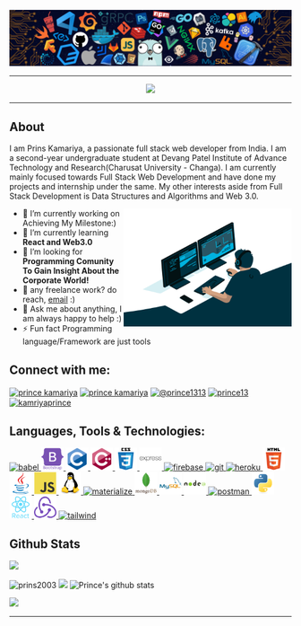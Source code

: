 
<!-- ----------- HEAD SECTION ------------ -->

![banner.png](./images/banner.png)
<hr>
<p align="center">
  <img src="https://readme-typing-svg.herokuapp.com?lines=Hey+There+%F0%9F%91%8B%2C+Nice+To+Meet+You;I+Am+Prins+Kamariya+%F0%9F%98%84;A+Full+Stack+Web+Developer+%F0%9F%92%BB;A+Problem+Solver+%F0%9F%95%B5;Loves+To+Build+Projects+%F0%9F%9B%A0">
</p>

<hr>

## About

I am Prins Kamariya, a passionate full stack web developer from India. I am a second-year undergraduate student at Devang Patel Institute of Advance Technology and Research(Charusat University - Changa). I am currently mainly focused towards Full Stack Web Development and have done my projects and internship under the same. My other interests aside from Full Stack Development is Data Structures and Algorithms and Web 3.0.


 <img align="right" alt="GIF" src="./images/code.gif" width="300" height="210" />
 
- 🔭 I’m currently working on Achieving My Milestone:)
- 🌱  I’m currently learning  **React and Web3.0**  
- 🤝  I’m looking for  **Programming Comunity To Gain Insight About the Corporate World!**
- 💼 any freelance work? do reach, [email](mailto:kamriyaprince@gmail.com) :)
- 💬 Ask me about anything, I am always happy to help :)
- ⚡ Fun fact Programming language/Framework are just tools


## Connect with me:
<p align="left">
<a href="https://github.com/prins2003" target="blank"><img align="center" src="https://raw.githubusercontent.com/rahuldkjain/github-profile-readme-generator/master/src/images/icons/Social/github.svg" alt="prince kamariya" height="30" width="40" /></a> <a href="https://linkedin.com/in/prince kamariya" target="blank"><img align="center" src="https://raw.githubusercontent.com/rahuldkjain/github-profile-readme-generator/master/src/images/icons/Social/linked-in-alt.svg" alt="prince kamariya" height="30" width="40" /></a> <a href="https://www.hackerrank.com/@prince1313" target="blank"><img align="center" src="https://raw.githubusercontent.com/rahuldkjain/github-profile-readme-generator/master/src/images/icons/Social/hackerrank.svg" alt="@prince1313" height="30" width="40" /></a> <a href="https://www.leetcode.com/prince13" target="blank"><img align="center" src="https://raw.githubusercontent.com/rahuldkjain/github-profile-readme-generator/master/src/images/icons/Social/leet-code.svg" alt="prince13" height="30" width="40" /></a> <a href="https://auth.geeksforgeeks.org/user/kamriyaprince" target="blank"><img align="center" src="https://raw.githubusercontent.com/rahuldkjain/github-profile-readme-generator/master/src/images/icons/Social/geeks-for-geeks.svg" alt="kamriyaprince" height="30" width="40" /></a>

</p>

## Languages, Tools & Technologies:
<p align="left"> <a href="https://babeljs.io/" target="_blank" rel="noreferrer"> <img src="https://www.vectorlogo.zone/logos/babeljs/babeljs-icon.svg" alt="babel" width="40" height="40"/> </a> <a href="https://getbootstrap.com" target="_blank" rel="noreferrer"> <img src="https://raw.githubusercontent.com/devicons/devicon/master/icons/bootstrap/bootstrap-plain-wordmark.svg" alt="bootstrap" width="40" height="40"/> </a> <a href="https://www.cprogramming.com/" target="_blank" rel="noreferrer"> <img src="https://raw.githubusercontent.com/devicons/devicon/master/icons/c/c-original.svg" alt="c" width="40" height="40"/> </a> <a href="https://www.w3schools.com/cpp/" target="_blank" rel="noreferrer"> <img src="https://raw.githubusercontent.com/devicons/devicon/master/icons/cplusplus/cplusplus-original.svg" alt="cplusplus" width="40" height="40"/> </a> <a href="https://www.w3schools.com/css/" target="_blank" rel="noreferrer"> <img src="https://raw.githubusercontent.com/devicons/devicon/master/icons/css3/css3-original-wordmark.svg" alt="css3" width="40" height="40"/> </a> <a href="https://expressjs.com" target="_blank" rel="noreferrer"> <img src="https://raw.githubusercontent.com/devicons/devicon/master/icons/express/express-original-wordmark.svg" alt="express" width="40" height="40"/> </a> <a href="https://firebase.google.com/" target="_blank" rel="noreferrer"> <img src="https://www.vectorlogo.zone/logos/firebase/firebase-icon.svg" alt="firebase" width="40" height="40"/> </a> <a href="https://git-scm.com/" target="_blank" rel="noreferrer"> <img src="https://www.vectorlogo.zone/logos/git-scm/git-scm-icon.svg" alt="git" width="40" height="40"/> </a> <a href="https://heroku.com" target="_blank" rel="noreferrer"> <img src="https://www.vectorlogo.zone/logos/heroku/heroku-icon.svg" alt="heroku" width="40" height="40"/> </a> <a href="https://www.w3.org/html/" target="_blank" rel="noreferrer"> <img src="https://raw.githubusercontent.com/devicons/devicon/master/icons/html5/html5-original-wordmark.svg" alt="html5" width="40" height="40"/> </a> <a href="https://www.java.com" target="_blank" rel="noreferrer"> <img src="https://raw.githubusercontent.com/devicons/devicon/master/icons/java/java-original.svg" alt="java" width="40" height="40"/> </a> <a href="https://developer.mozilla.org/en-US/docs/Web/JavaScript" target="_blank" rel="noreferrer"> <img src="https://raw.githubusercontent.com/devicons/devicon/master/icons/javascript/javascript-original.svg" alt="javascript" width="40" height="40"/> </a> <a href="https://www.linux.org/" target="_blank" rel="noreferrer"> <img src="https://raw.githubusercontent.com/devicons/devicon/master/icons/linux/linux-original.svg" alt="linux" width="40" height="40"/> </a> <a href="https://materializecss.com/" target="_blank" rel="noreferrer"> <img src="https://raw.githubusercontent.com/prplx/svg-logos/5585531d45d294869c4eaab4d7cf2e9c167710a9/svg/materialize.svg" alt="materialize" width="40" height="40"/> </a> <a href="https://www.mongodb.com/" target="_blank" rel="noreferrer"> <img src="https://raw.githubusercontent.com/devicons/devicon/master/icons/mongodb/mongodb-original-wordmark.svg" alt="mongodb" width="40" height="40"/> </a> <a href="https://www.mysql.com/" target="_blank" rel="noreferrer"> <img src="https://raw.githubusercontent.com/devicons/devicon/master/icons/mysql/mysql-original-wordmark.svg" alt="mysql" width="40" height="40"/> </a> <a href="https://nodejs.org" target="_blank" rel="noreferrer"> <img src="https://raw.githubusercontent.com/devicons/devicon/master/icons/nodejs/nodejs-original-wordmark.svg" alt="nodejs" width="40" height="40"/> </a> <a href="https://postman.com" target="_blank" rel="noreferrer"> <img src="https://www.vectorlogo.zone/logos/getpostman/getpostman-icon.svg" alt="postman" width="40" height="40"/> </a> <a href="https://www.python.org" target="_blank" rel="noreferrer"> <img src="https://raw.githubusercontent.com/devicons/devicon/master/icons/python/python-original.svg" alt="python" width="40" height="40"/> </a> <a href="https://reactjs.org/" target="_blank" rel="noreferrer"> <img src="https://raw.githubusercontent.com/devicons/devicon/master/icons/react/react-original-wordmark.svg" alt="react" width="40" height="40"/> </a> <a href="https://redux.js.org" target="_blank" rel="noreferrer"> <img src="https://raw.githubusercontent.com/devicons/devicon/master/icons/redux/redux-original.svg" alt="redux" width="40" height="40"/> </a> <a href="https://tailwindcss.com/" target="_blank" rel="noreferrer"> <img src="https://www.vectorlogo.zone/logos/tailwindcss/tailwindcss-icon.svg" alt="tailwind" width="40" height="40"/> </a> </p>

## Github Stats

![](https://activity-graph.herokuapp.com/graph?username=prins2003&theme=react-dark&hide_border=true&area=true)

<img src="https://github-readme-stats.vercel.app/api/top-langs?username=prins2003&show_icons=true&locale=en&layout=compact&theme=tokyonight" alt="prins2003" />

<img src="https://github-readme-streak-stats.herokuapp.com/?user=prins2003&theme=tokyonight" />

<img src="https://github-readme-stats.vercel.app/api?username=prins2003&count_private=true&show_icons=true&theme=react" alt="Prince's github stats"/>


![](https://visitor-badge.glitch.me/badge?page_id=prins2003)

<hr>


